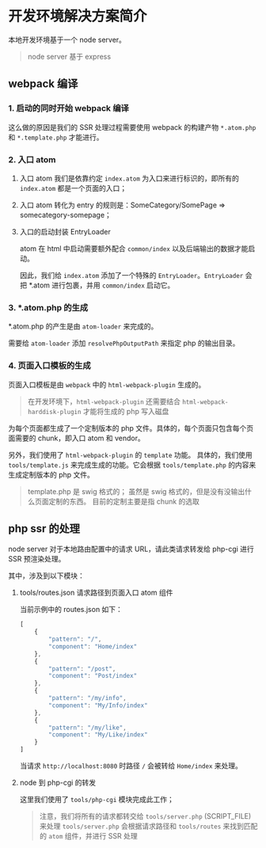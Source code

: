 # 开发环境解决方案简介

本地开发环境基于一个 node server。

> node server 基于 express

## webpack 编译

### 1. 启动的同时开始 webpack 编译

这么做的原因是我们的 SSR 处理过程需要使用 webpack 的构建产物 `*.atom.php` 和 `*.template.php` 才能进行。

### 2. 入口 atom

1. 入口 atom 我们是依靠约定 `index.atom` 为入口来进行标识的，即所有的 `index.atom` 都是一个页面的入口；
2. 入口 atom 转化为 entry 的规则是：SomeCategory/SomePage => somecategory-somepage；
3. 入口的启动封装 EntryLoader

    atom 在 html 中启动需要额外配合 `common/index` 以及后端输出的数据才能启动。

    因此，我们给 `index.atom` 添加了一个特殊的 `EntryLoader`。`EntryLoader` 会把 *.atom 进行包裹，并用 `common/index` 启动它。

### 3. *.atom.php 的生成

*.atom.php 的产生是由 `atom-loader` 来完成的。

需要给 `atom-loader` 添加 `resolvePhpOutputPath` 来指定 php 的输出目录。

### 4. 页面入口模板的生成

页面入口模板是由 `webpack` 中的 `html-webpack-plugin` 生成的。

> 在开发环境下，`html-webpack-plugin` 还需要结合 `html-webpack-harddisk-plugin` 才能将生成的 php 写入磁盘

为每个页面都生成了一个定制版本的 php 文件。具体的，每个页面只包含每个页面需要的 chunk，即入口 atom 和 vendor。

另外，我们使用了 `html-webpack-plugin` 的 `template` 功能。 具体的，我们使用 `tools/template.js` 来完成生成的功能。它会根据 `tools/template.php` 的内容来生成定制版本的 php 文件。

> template.php 是 swig 格式的；
> 虽然是 swig 格式的，但是没有没输出什么页面定制的东西。
> 目前的定制主要是指 chunk 的选取

## php ssr 的处理

node server 对于本地路由配置中的请求 URL，请此类请求转发给 php-cgi 进行 SSR 预渲染处理。

其中，涉及到以下模块：

1. tools/routes.json 请求路径到页面入口 atom 组件

    当前示例中的 routes.json 如下：

    ```js
    [
        {
            "pattern": "/",
            "component": "Home/index"
        },
        {
            "pattern": "/post",
            "component": "Post/index"
        },
        {
            "pattern": "/my/info",
            "component": "My/Info/index"
        },
        {
            "pattern": "/my/like",
            "component": "My/Like/index"
        }
    ]
    ```
    当请求 `http://localhost:8080` 时路径 `/` 会被转给 `Home/index` 来处理。

2. node 到 php-cgi 的转发

    这里我们使用了 `tools/php-cgi` 模块完成此工作；

    > 注意，我们将所有的请求都转交给 `tools/server.php` (SCRIPT_FILE)来处理
    > `tools/server.php` 会根据请求路径和 `tools/routes` 来找到匹配的 `atom` 组件，并进行 SSR 处理
